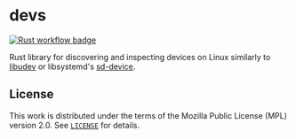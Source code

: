 # devs

[![Rust workflow badge](https://github.com/jwnrt/devs/actions/workflows/rust.yml/badge.svg)](https://github.com/jwnrt/devs/actions/workflows/rust.yml)

Rust library for discovering and inspecting devices on Linux similarly to
[libudev] or libsystemd's [sd-device].

## License

This work is distributed under the terms of the Mozilla Public License (MPL)
version 2.0. See [`LICENSE`](./LICENSE) for details.

[libudev]: https://www.freedesktop.org/software/systemd/man/latest/libudev.html
[sd-device]: https://www.freedesktop.org/software/systemd/man/latest/sd-device.html
